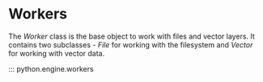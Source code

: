 # Workers

The _Worker_ class is the base object to work with files and vector layers. It contains two subclasses - _File_ for working with the filesystem and _Vector_ for working with vector data.

::: python.engine.workers